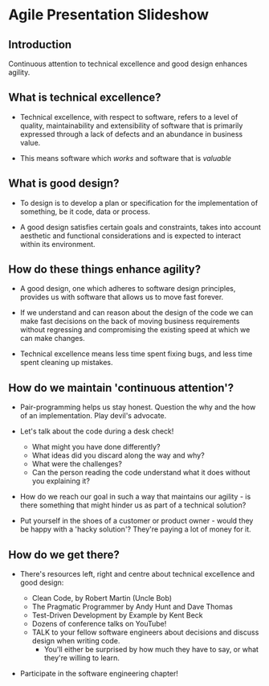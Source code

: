 Agile Presentation Slideshow
============================

## Introduction

Continuous attention to technical excellence
and good design enhances agility.

## What is technical excellence?

* Technical excellence, with respect to software, 
refers to a level of quality, maintainability and extensibility of software that is primarily expressed through
a lack of defects and an abundance in business value.

* This means software which *works* and software that is *valuable*

## What is good design? 

* To design is to develop a plan or specification for the implementation of something, be it code, data or process.

* A good design satisfies certain goals and constraints, takes into account aesthetic and functional considerations
and is expected to interact within its environment. 

## How do these things enhance agility?

* A good design, one which adheres to software design principles, provides us with software that allows us to move fast forever.

* If we understand and can reason about the design of the code we can make fast decisions on the back of moving business requirements without
regressing and compromising the existing speed at which we can make changes.

* Technical excellence means less time spent fixing bugs, and less time spent cleaning up mistakes.

## How do we maintain 'continuous attention'?

* Pair-programming helps us stay honest. Question the why and the how of an implementation. Play devil's advocate.

* Let's talk about the code during a desk check! 
  * What might you have done differently?
  * What ideas did you discard along the way and why?
  * What were the challenges?
  * Can the person reading the code understand what it does without you explaining it?

* How do we reach our goal in such a way that maintains our agility - is there something that might hinder us
 as part of a technical solution?
 
* Put yourself in the shoes of a customer or product owner - would they be happy with a 'hacky solution'? They're paying a lot of money for it.

## How do we get there?

* There's resources left, right and centre about technical excellence and good design:
  * Clean Code, by Robert Martin (Uncle Bob)
  * The Pragmatic Programmer by Andy Hunt and Dave Thomas
  * Test-Driven Development by Example by Kent Beck
  * Dozens of conference talks on YouTube!
  * TALK to your fellow software engineers about decisions and discuss design when writing code.
     * You'll either be surprised by how much they have to say, or what they're willing to learn.

* Participate in the software engineering chapter!